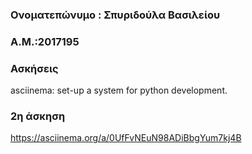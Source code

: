 
### Ονοματεπώνυμο : Σπυριδούλα Βασιλείου

### Α.Μ.:2017195

### Ασκήσεις
asciinema: set-up a system for python development.
### 2η άσκηση


https://asciinema.org/a/0UfFvNEuN98ADiBbgYum7kj4B
